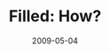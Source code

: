---
layout: media
category: media
series: "Filled"
title: "Filled: How?"
date: 2009-05-04
description: "Brian Tome discusses how to be filled with the Holy Spirit on a regular basis."
video: "https://s3.amazonaws.com/crossroadsvideomessages/Filled3.mp4"
video-poster: "https://www.crossroads.net/uploadedfiles/Filled3-still.gif"
---